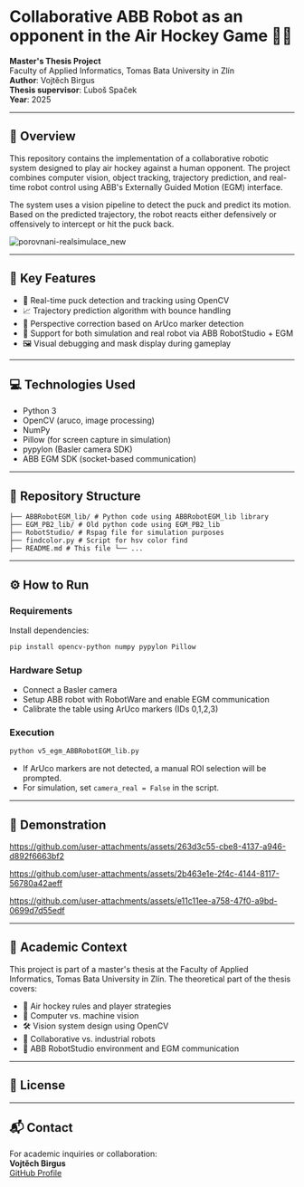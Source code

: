 # Collaborative ABB Robot as an opponent in the Air Hockey Game 🤖🏒

**Master's Thesis Project**  
Faculty of Applied Informatics, Tomas Bata University in Zlín  
**Author**: Vojtěch Birgus  
**Thesis supervisor**: Ľuboš Spaček  
**Year**: 2025


---

## 🧠 Overview

This repository contains the implementation of a collaborative robotic system designed to play air hockey against a human opponent. The project combines computer vision, object tracking, trajectory prediction, and real-time robot control using ABB's Externally Guided Motion (EGM) interface.

The system uses a vision pipeline to detect the puck and predict its motion. Based on the predicted trajectory, the robot reacts either defensively or offensively to intercept or hit the puck back.

![porovnani-realsimulace_new](https://github.com/user-attachments/assets/62368ffe-b65e-4fec-afa0-6566268100ca)



---

## 🔧 Key Features

- 🎯 Real-time puck detection and tracking using OpenCV
- 📈 Trajectory prediction algorithm with bounce handling
- 🧭 Perspective correction based on ArUco marker detection
- 🤖 Support for both simulation and real robot via ABB RobotStudio + EGM
- 🖼️ Visual debugging and mask display during gameplay

---

## 💻 Technologies Used

- Python 3
- OpenCV (aruco, image processing)
- NumPy
- Pillow (for screen capture in simulation)
- pypylon (Basler camera SDK)
- ABB EGM SDK (socket-based communication)

---

## 📁 Repository Structure

```
├── ABBRobotEGM_lib/ # Python code using ABBRobotEGM_lib library
├── EGM_PB2_lib/ # Old python code using EGM_PB2_lib
├── RobotStudio/ # Rspag file for simulation purposes
├── findcolor.py # Script for hsv color find
├── README.md # This file └── ...
```

---

## ⚙️ How to Run

### Requirements

Install dependencies:
```bash
pip install opencv-python numpy pypylon Pillow
```

### Hardware Setup
- Connect a Basler camera
- Setup ABB robot with RobotWare and enable EGM communication
- Calibrate the table using ArUco markers (IDs 0,1,2,3)

### Execution

```bash
python v5_egm_ABBRobotEGM_lib.py
```

- If ArUco markers are not detected, a manual ROI selection will be prompted.
- For simulation, set `camera_real = False` in the script.

---

## 🎥 Demonstration



https://github.com/user-attachments/assets/263d3c55-cbe8-4137-a946-d892f6663bf2

https://github.com/user-attachments/assets/2b463e1e-2f4c-4144-8117-56780a42aeff

https://github.com/user-attachments/assets/e11c11ee-a758-47f0-a9bd-0699d7d55edf




---

## 📘 Academic Context

This project is part of a master's thesis at the Faculty of Applied Informatics, Tomas Bata University in Zlín. The theoretical part of the thesis covers:

- 🏓 Air hockey rules and player strategies
- 🧠 Computer vs. machine vision
- 🛠️ Vision system design using OpenCV
- 🤝 Collaborative vs. industrial robots
- 🧩 ABB RobotStudio environment and EGM communication

---

## 📜 License



---

## 📬 Contact

For academic inquiries or collaboration:  
**Vojtěch Birgus**  
[GitHub Profile](https://github.com/vbirgus)
